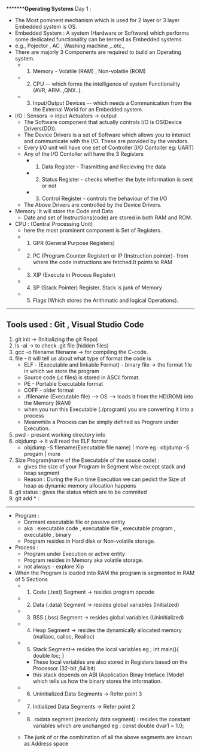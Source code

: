 *************************************Operating Systems******************************
Day 1 : 

* The Most pominent mechanism which is used for 2 layer or 3 layer Embedded system is OS.
* Embedded System : A system (Hardware or Software) which performs some dedicated functionality can be termed as Embedded systems.
* e.g., Pojector , AC , Washing machine ,..etc.,
* There are majorly 3 Components are required to build an Operating system.
    * 1. Memory - Volatile (RAM) , Non-volatile (ROM)
    * 2. CPU -- which forms the intelligence of system Functionality (AVR, ARM..,QNX..).
    * 3. Input/Output Devices -- which needs a Communication from the the External World for an Embedded system.
* I/O : 
    Sensors -> input
    Actuators -> output
    * The Software component that actually controls I/O is OS(Device Drivers(DD)).
    * The Device Drivers is a set of Software which allows you to interact and communicate with the I/O. These are provided by the vendors.
    * Every I/O unit will have one set of Controller (I/O Contoller eg: UART)
    * Any of the I/O Contoller will have the 3 Registers 
        * 1. Data Register - Trasmitting and Recieving the data 
        * 2. Status Register - checks whether the byte information is sent or not 
        * 3. Control Register - controls the behaviour of the I/O
    * The Above Drivers are controlled by the Device Drivers.
* Memory :It will store the Code and Data
    * Date and  set of Instructions(code) are stored in both RAM and ROM.
* CPU : (Central Processing Unit)
    * here the most prominent component is Set of Registers.
    * 1. GPR (General Purpose Registers)
    * 2. PC (Program Counter Register) or IP (Instruction pointer)- from where the code instructions are fetched.It points to RAM 
    * 3. XIP (Execute in Process Register)
    * 4. SP (Stack Pointer) Register. Stack is junk of Memory 
    * 5. Flags (Which stores the Arithmatic and logical Operations).
-------------------------------------------------------------------------------------------------
Tools used : Git , Visual Studio Code
-------------------------------------------------------------------------------------------------
1. git init -> (Initializing the git Repo)
2. ls -al -> to check .git file (hidden files)
3. gcc -o filename filename -> for compiling the C-code.
4. file - it will tell us about what type of format the code is 
    * ELF - (Executable and linkable Format) - binary file -> the format file in which we store the program 
    * Source code (.c files) is stored in ASCII format. 
    * PE - Portable Executable format 
    * COFF - older format
    * ./filename (Executable file) --> OS --> loads it from the HD(ROM) into the Memory (RAM)
    * when you run this Executable (./program) you are converting it into a process 
    * Meanwhile a Process can be simply defined as Program under Execution. 
5. pwd - present working directory info 
6. objdump -> it will read the ELF format 
    * objdump -S filename(Executable file name) | more 
        eg : objdump -S progam | more 
7. Size Program(name of the Executable of the souce code) :
    * gives the size of your Program in Segment wise except stack and heap segment 
    * Reason : During the Run time Execution we can pedict the Size of heap as dynamic memory allocation happens 
8. git status :
     gives the status which are to be commited 
9. git add * :

-------------------------------------------------------------------------------------------------------
* Program : 
    * Dormant executable file or passive entity 
    * aka : executable code , executable file , executable program , executable , binary
    * Program resides in Hard disk or Non-volatile storage.
* Process : 
    * Program under Execution or active entity 
    * Program resides in Memory aka volatile storage.
    * not always - explore Xip
* When the Program is loaded into RAM the program is segmented in RAM of 5 Sections 
    * 1. Code (.text) Segment -> resides program opcode 
    * 2. Data (.data) Segment -> resides global variables (Initialzed)
    * 3. BSS (.bss) Segment -> resides global variables (Uninitialized)
    * 4. Heap Segment -> resides the dynamically allocated memory (mallaoc, calloc, Realloc) 
    * 5. Stack Segment-> resides the local variables 
            eg ; int main(){
                double loc;
            }
        * These local variables are also stored in Registers based on the Processor (32-bit ,64 bit)
        * this stack depends on ABI (Application Binay Inteface )Model which tells us how the binary stores the information.
    * 6. Uninitialized Data Segments -> Refer point 3
    * 7. Initialized Data Segments -> Refer point 2
    * 8. .rodata segment (readonly data segment) : resides the constant variables which are unchanged 
            eg : const double dvar1 = 1.0;

    * The junk of or the combination of all the above segments are known as Address space  